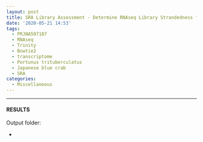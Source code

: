 ```yaml
---
layout: post
title: SRA Library Assessment - Determine RNAseq Library Strandedness from P.trituberculatus SRA BioProject PRJNA597187
date: '2020-05-21 14:53'
tags:
  - PRJNA597187
  - RNAseq
  - Trinity
  - Bowtie2
  - transcriptome
  - Portunus trituberculatus
  - Japanese blue crab
  - SRA
categories:
  - Miscellaneous
---
```




---

#### RESULTS

Output folder:

- []()
